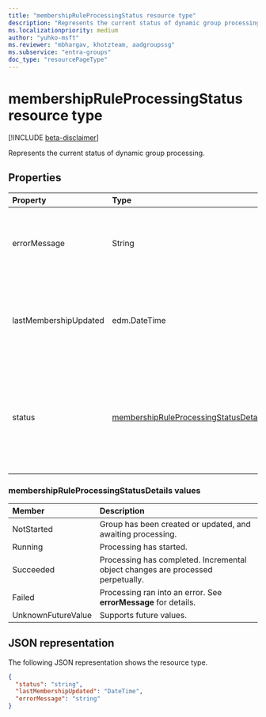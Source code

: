 ```yaml
---
title: "membershipRuleProcessingStatus resource type"
description: "Represents the current status of dynamic group processing."
ms.localizationpriority: medium
author: "yuhko-msft"
ms.reviewer: "mbhargav, khotzteam, aadgroupssg"
ms.subservice: "entra-groups"
doc_type: "resourcePageType"
---
```


# membershipRuleProcessingStatus resource type

[!INCLUDE [beta-disclaimer](../../includes/beta-disclaimer.md)]

Represents the current status of dynamic group processing.

## Properties

| Property              | Type                                                                                   | Description                                                                                                                                                                |
| :-------------------- | :------------------------------------------------------------------------------------- | :------------------------------------------------------------------------------------------------------------------------------------------------------------------------- |
| errorMessage          | String                                                                                 | Detailed error message if dynamic group processing ran into an error. <br><br> Optional. Read-only.                                                                        |
| lastMembershipUpdated | edm.DateTime                                                                           | Most recent date and time when membership of a dynamic group was updated. <br><br> Optional. Read-only.                                                                    |
| status                | [membershipRuleProcessingStatusDetails](#membershipruleprocessingstatusdetails-values) | Current status of a dynamic group processing. Possible values are: `NotStarted`, `Running`, `Succeeded`, `Failed`, and `UnknownFutureValue`. <br><br> Required. Read-only. |

### membershipRuleProcessingStatusDetails values

| Member             | Description                                                                     |
| :----------------- | :------------------------------------------------------------------------------ |
| NotStarted         | Group has been created or updated, and awaiting processing.                     |
| Running            | Processing has started.                                                         |
| Succeeded          | Processing has completed. Incremental object changes are processed perpetually. |
| Failed             | Processing ran into an error. See **errorMessage** for details.                 |
| UnknownFutureValue | Supports future values.                                                         |

## JSON representation

The following JSON representation shows the resource type.

<!-- {
  "blockType": "resource",
  "optionalProperties": [

  ],
  "@odata.type": "microsoft.graph.membershipRuleProcessingStatus",
  "baseType": null
}-->

```json
{
  "status": "string",
  "lastMembershipUpdated": "DateTime",
  "errorMessage": "string"
}
```
